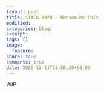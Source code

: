 ```yaml
---
layout: post
title: STACK 2020 - Ransom Me This
modified:
categories: blog/
excerpt:
tags: []
image:
  feature:
share: true
comments: true
date: 2020-12-11T11:56:30+08:00
---
```


WIP